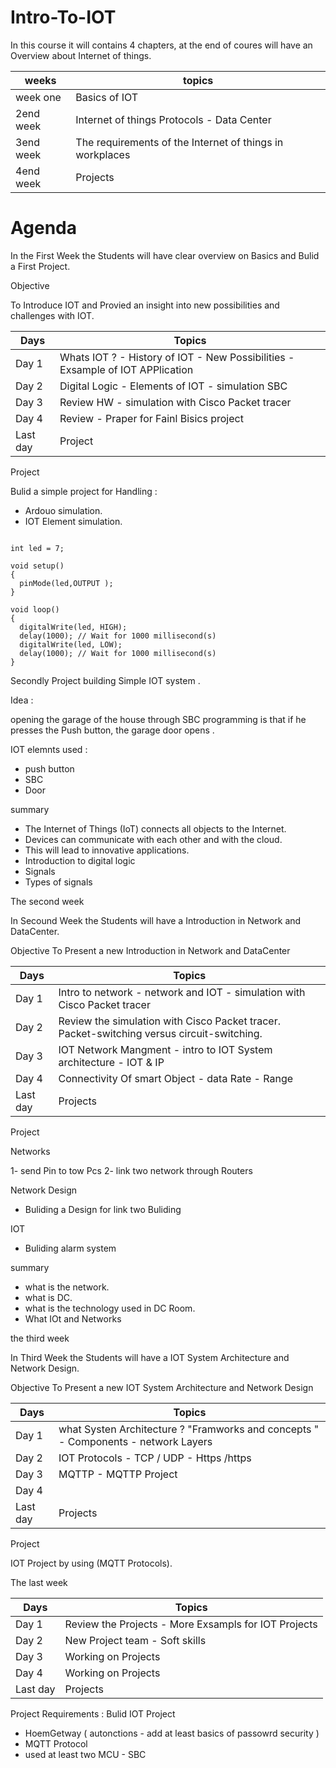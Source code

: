 # Intro-To-IOT



In this course it will contains 4 chapters, at the end of coures will have an Overview about Internet of things.  


| weeks  | topics |
| ------------- | ------------- |
| week one | Basics of IOT  |
| 2end week | Internet of things Protocols - Data Center|
| 3end week | The requirements of the Internet of things in workplaces  |
| 4end week | Projects  |






# Agenda 

In the First Week the Students will have clear overview on Basics and Bulid a First Project. 

Objective

To Introduce IOT and Provied an insight into new possibilities  and challenges with IOT. 


| Days   | Topics  |
| ------------- | ------------- |
| Day 1 | Whats IOT ? - History of IOT - New Possibilities - Exsample of IOT APPlication  |
| Day 2 |  Digital Logic  - Elements of IOT - simulation SBC |
| Day 3 |  Review HW - simulation with Cisco Packet tracer  |
| Day 4 |  Review - Praper for Fainl Bisics project |
| Last day  | Project  |



Project 


Bulid a simple project for Handling :
- Ardouo simulation. 
- IOT Element simulation.


```

int led = 7; 

void setup()
{
  pinMode(led,OUTPUT );
}

void loop()
{
  digitalWrite(led, HIGH);
  delay(1000); // Wait for 1000 millisecond(s)
  digitalWrite(led, LOW);
  delay(1000); // Wait for 1000 millisecond(s)
}

```

Secondly Project building Simple IOT system . 

Idea : 

opening the garage of the house through SBC programming is that if he presses the Push button, the garage door opens . 

IOT elemnts used : 

- push button 
- SBC
- Door




summary

- The Internet of Things (IoT) connects all objects to the Internet.
- Devices can communicate with each other and with the cloud.
- This will lead to innovative applications. 
- Introduction to digital logic
- Signals
- Types of signals 




The second week 

In Secound Week the Students will have a Introduction in Network and DataCenter.  

Objective 
To Present a new Introduction in Network and DataCenter



| Days   | Topics  |
| ------------- | ------------- |
| Day 1 | Intro to network - network and IOT - simulation with Cisco Packet tracer  |
| Day 2 |  Review the simulation with Cisco Packet tracer.  Packet-switching versus circuit-switching.  |
| Day 3 | IOT Network Mangment - intro to IOT System architecture - IOT & IP |
| Day 4 | Connectivity Of smart Object - data Rate - Range |
| Last day  | Projects  |


Project

Networks 

1- send Pin to tow Pcs 
2- link two network through Routers 

Network Design 

-  Buliding a Design  for link two Buliding 

IOT 

- Buliding alarm system 


summary

 - what is the network. 
 - what is DC.  
 - what is the technology used in DC Room. 
 - What IOt and Networks 



the third week 

In Third Week the Students will have a IOT System Architecture and Network Design.  

Objective 
To Present a new IOT System Architecture and Network Design



| Days   | Topics  |
| ------------- | ------------- |
| Day 1 | what Systen Architecture ? "Framworks and concepts "  - Components - network Layers|
| Day 2 | IOT Protocols - TCP / UDP - Https /https  |
| Day 3 |  MQTTP - MQTTP Project  |
| Day 4 |  |
| Last day  | Projects  |



Project
 
IOT Project by using (MQTT Protocols). 


The last week 



| Days   | Topics  |
| ------------- | ------------- |
| Day 1 |  Review the Projects - More Exsampls for IOT Projects |
| Day 2 | New Project team - Soft skills  |
| Day 3 | Working on Projects  |
| Day 4 |  Working on Projects |
| Last day  | Projects  |


Project
 Requirements : 
 Bulid IOT Project 
 - HoemGetway ( autonctions - add at least basics of passowrd security )  
 - MQTT Protocol 
 - used at least two MCU - SBC  
 
 
 







